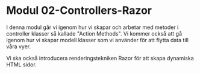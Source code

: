 # Modul 02-Controllers-Razor

I denna modul går vi igenom hur vi skapar och arbetar med metoder i controller klasser så kallade "Action Methods".
Vi kommer också att gå igenom hur vi skapar modell klasser som vi använder för att flytta data till våra vyer.

Vi ska också introducera renderingstekniken Razor för att skapa dynamiska HTML sidor.